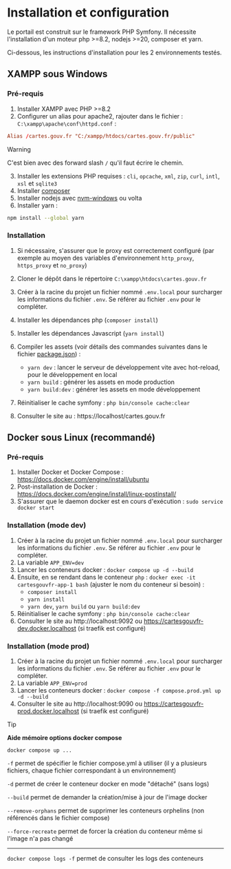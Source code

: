 # Installation et configuration

Le portail est construit sur le framework PHP Symfony. Il nécessite l'installation d'un moteur php >=8.2, nodejs >=20, composer et yarn.

Ci-dessous, les instructions d'installation pour les 2 environnements testés.

## XAMPP sous Windows

### Pré-requis

1. Installer XAMPP avec PHP >=8.2
2. Configurer un alias pour apache2, rajouter dans le fichier : `C:\xampp\apache\conf\httpd.conf` :

```conf
Alias /cartes.gouv.fr "C:/xampp/htdocs/cartes.gouv.fr/public"
```

> [!WARNING]
> C'est bien avec des forward slash `/` qu'il faut écrire le chemin.

3. Installer les extensions PHP requises : `cli`, `opcache`, `xml`, `zip`, `curl`, `intl`, `xsl` et `sqlite3`
4. Installer [composer](https://getcomposer.org)
5. Installer nodejs avec [nvm-windows](https://github.com/coreybutler/nvm-windows) ou volta
6. Installer yarn :

```bash
npm install --global yarn
```

### Installation

1. Si nécessaire, s'assurer que le proxy est correctement configuré (par exemple au moyen des variables d'environnement `http_proxy`, `https_proxy` et `no_proxy`)

2. Cloner le dépôt dans le répertoire `C:\xampp\htdocs\cartes.gouv.fr`

3. Créer à la racine du projet un fichier nommé `.env.local` pour surcharger les informations du fichier `.env`. Se référer au fichier `.env` pour le compléter.

4. Installer les dépendances php (`composer install`)

5. Installer les dépendances Javascript (`yarn install`)

6. Compiler les assets (voir détails des commandes suivantes dans le fichier [package.json](./../../package.json)) :

    - `yarn dev` : lancer le serveur de développement vite avec hot-reload, pour le développement en local
    - `yarn build` : générer les assets en mode production
    - `yarn build:dev` : générer les assets en mode développement

7. Réinitialiser le cache symfony : `php bin/console cache:clear`

8. Consulter le site au : https://localhost/cartes.gouv.fr

## Docker sous Linux (recommandé)

### Pré-requis

1. Installer Docker et Docker Compose : https://docs.docker.com/engine/install/ubuntu
2. Post-installation de Docker : https://docs.docker.com/engine/install/linux-postinstall/
3. S'assurer que le daemon docker est en cours d'exécution : `sudo service docker start`

### Installation (mode dev)

1. Créer à la racine du projet un fichier nommé `.env.local` pour surcharger les informations du fichier `.env`. Se référer au fichier `.env` pour le compléter.
2. La variable `APP_ENV=dev`
3. Lancer les conteneurs docker : `docker compose up -d --build`
4. Ensuite, en se rendant dans le conteneur `php` : `docker exec -it cartesgouvfr-app-1 bash` (ajuster le nom du conteneur si besoin) :
    - `composer install`
    - `yarn install`
    - `yarn dev`, `yarn build` ou `yarn build:dev`
5. Réinitialiser le cache symfony : `php bin/console cache:clear`
6. Consulter le site au http://localhost:9092 ou https://cartesgouvfr-dev.docker.localhost (si traefik est configuré)

### Installation (mode prod)

1. Créer à la racine du projet un fichier nommé `.env.local` pour surcharger les informations du fichier `.env`. Se référer au fichier `.env` pour le compléter.
2. La variable `APP_ENV=prod`
3. Lancer les conteneurs docker : `docker compose -f compose.prod.yml up -d --build`
4. Consulter le site au http://localhost:9090 ou https://cartesgouvfr-prod.docker.localhost (si traefik est configuré)

> [!TIP]
>
> **Aide mémoire options docker compose**
>
> `docker compose up ...`
>
> `-f` permet de spécifier le fichier compose.yml à utiliser (il y a plusieurs fichiers, chaque fichier correspondant à un environnement)
>
> `-d` permet de créer le conteneur docker en mode "détaché" (sans logs)
>
> `--build` permet de demander la création/mise à jour de l'image docker
>
> `--remove-orphans` permet de supprimer les conteneurs orphelins (non référencés dans le fichier compose)
>
> `--force-recreate` permet de forcer la création du conteneur même si l'image n'a pas changé
>
> ---
>
> `docker compose logs -f` permet de consulter les logs des conteneurs
